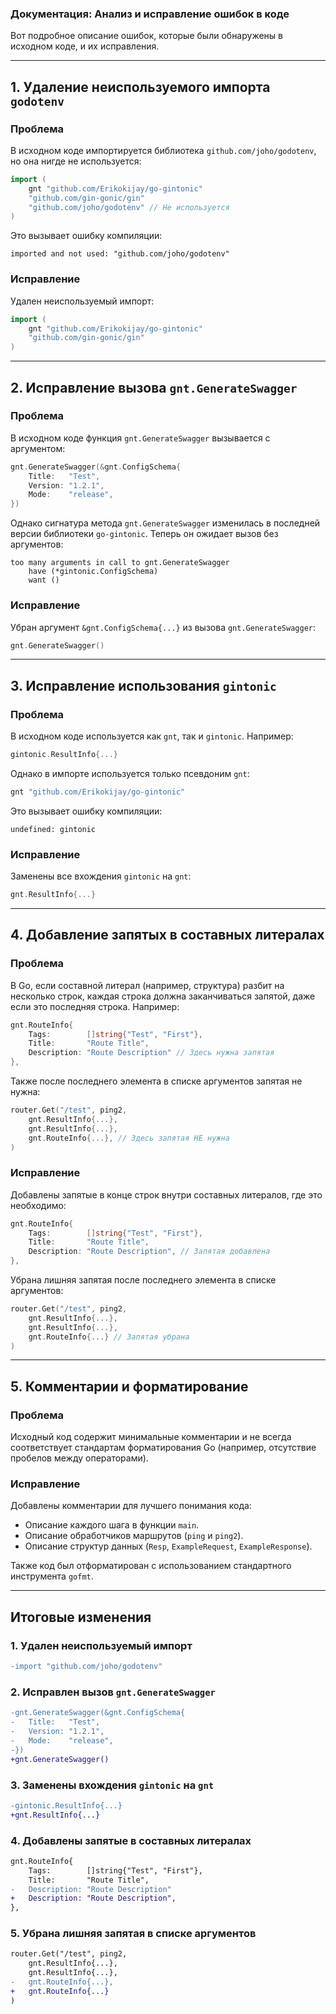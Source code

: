 ### Документация: Анализ и исправление ошибок в коде

Вот подробное описание ошибок, которые были обнаружены в исходном коде, и их исправления.

---

## **1. Удаление неиспользуемого импорта `godotenv`**

### **Проблема**
В исходном коде импортируется библиотека `github.com/joho/godotenv`, но она нигде не используется:
```go
import (
	gnt "github.com/Erikokijay/go-gintonic"
	"github.com/gin-gonic/gin"
	"github.com/joho/godotenv" // Не используется
)
```
Это вызывает ошибку компиляции:
```
imported and not used: "github.com/joho/godotenv"
```

### **Исправление**
Удален неиспользуемый импорт:
```go
import (
	gnt "github.com/Erikokijay/go-gintonic"
	"github.com/gin-gonic/gin"
)
```

---

## **2. Исправление вызова `gnt.GenerateSwagger`**

### **Проблема**
В исходном коде функция `gnt.GenerateSwagger` вызывается с аргументом:
```go
gnt.GenerateSwagger(&gnt.ConfigSchema{
	Title:   "Test",
	Version: "1.2.1",
	Mode:    "release",
})
```
Однако сигнатура метода `gnt.GenerateSwagger` изменилась в последней версии библиотеки `go-gintonic`. Теперь он ожидает вызов без аргументов:
```
too many arguments in call to gnt.GenerateSwagger
	have (*gintonic.ConfigSchema)
	want ()
```

### **Исправление**
Убран аргумент `&gnt.ConfigSchema{...}` из вызова `gnt.GenerateSwagger`:
```go
gnt.GenerateSwagger()
```

---

## **3. Исправление использования `gintonic`**

### **Проблема**
В исходном коде используется как `gnt`, так и `gintonic`. Например:
```go
gintonic.ResultInfo{...}
```
Однако в импорте используется только псевдоним `gnt`:
```go
gnt "github.com/Erikokijay/go-gintonic"
```
Это вызывает ошибку компиляции:
```
undefined: gintonic
```

### **Исправление**
Заменены все вхождения `gintonic` на `gnt`:
```go
gnt.ResultInfo{...}
```

---

## **4. Добавление запятых в составных литералах**

### **Проблема**
В Go, если составной литерал (например, структура) разбит на несколько строк, каждая строка должна заканчиваться запятой, даже если это последняя строка. Например:
```go
gnt.RouteInfo{
	Tags:        []string{"Test", "First"},
	Title:       "Route Title",
	Description: "Route Description" // Здесь нужна запятая
},
```
Также после последнего элемента в списке аргументов запятая не нужна:
```go
router.Get("/test", ping2,
	gnt.ResultInfo{...},
	gnt.ResultInfo{...},
	gnt.RouteInfo{...}, // Здесь запятая НЕ нужна
)
```

### **Исправление**
Добавлены запятые в конце строк внутри составных литералов, где это необходимо:
```go
gnt.RouteInfo{
	Tags:        []string{"Test", "First"},
	Title:       "Route Title",
	Description: "Route Description", // Запятая добавлена
},
```
Убрана лишняя запятая после последнего элемента в списке аргументов:
```go
router.Get("/test", ping2,
	gnt.ResultInfo{...},
	gnt.ResultInfo{...},
	gnt.RouteInfo{...} // Запятая убрана
)
```

---

## **5. Комментарии и форматирование**

### **Проблема**
Исходный код содержит минимальные комментарии и не всегда соответствует стандартам форматирования Go (например, отсутствие пробелов между операторами).

### **Исправление**
Добавлены комментарии для лучшего понимания кода:
- Описание каждого шага в функции `main`.
- Описание обработчиков маршрутов (`ping` и `ping2`).
- Описание структур данных (`Resp`, `ExampleRequest`, `ExampleResponse`).

Также код был отформатирован с использованием стандартного инструмента `gofmt`.

---

## **Итоговые изменения**

### **1. Удален неиспользуемый импорт**
```diff
-import "github.com/joho/godotenv"
```

### **2. Исправлен вызов `gnt.GenerateSwagger`**
```diff
-gnt.GenerateSwagger(&gnt.ConfigSchema{
-	Title:   "Test",
-	Version: "1.2.1",
-	Mode:    "release",
-})
+gnt.GenerateSwagger()
```

### **3. Заменены вхождения `gintonic` на `gnt`**
```diff
-gintonic.ResultInfo{...}
+gnt.ResultInfo{...}
```

### **4. Добавлены запятые в составных литералах**
```diff
gnt.RouteInfo{
	Tags:        []string{"Test", "First"},
	Title:       "Route Title",
-	Description: "Route Description"
+	Description: "Route Description",
},
```

### **5. Убрана лишняя запятая в списке аргументов**
```diff
router.Get("/test", ping2,
	gnt.ResultInfo{...},
	gnt.ResultInfo{...},
-	gnt.RouteInfo{...},
+	gnt.RouteInfo{...}
)
```